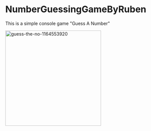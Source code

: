 # NumberGuessingGameByRuben
This is a simple console game "Guess A Number"

<img src="https://github.com/user-attachments/assets/aa65c302-fe54-41d3-b1b2-e6a2b0411c32" alt="guess-the-no-1164553920" width="300" height="auto">


